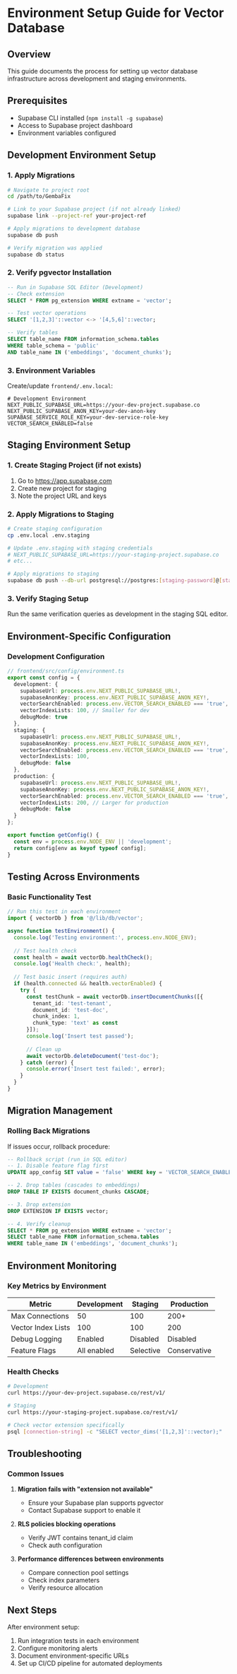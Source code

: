 # Environment Setup Guide for Vector Database

## Overview
This guide documents the process for setting up vector database infrastructure across development and staging environments.

## Prerequisites
- Supabase CLI installed (`npm install -g supabase`)
- Access to Supabase project dashboard
- Environment variables configured

## Development Environment Setup

### 1. Apply Migrations

```bash
# Navigate to project root
cd /path/to/GembaFix

# Link to your Supabase project (if not already linked)
supabase link --project-ref your-project-ref

# Apply migrations to development database
supabase db push

# Verify migration was applied
supabase db status
```

### 2. Verify pgvector Installation

```sql
-- Run in Supabase SQL Editor (Development)
-- Check extension
SELECT * FROM pg_extension WHERE extname = 'vector';

-- Test vector operations
SELECT '[1,2,3]'::vector <-> '[4,5,6]'::vector;

-- Verify tables
SELECT table_name FROM information_schema.tables 
WHERE table_schema = 'public' 
AND table_name IN ('embeddings', 'document_chunks');
```

### 3. Environment Variables

Create/update `frontend/.env.local`:
```env
# Development Environment
NEXT_PUBLIC_SUPABASE_URL=https://your-dev-project.supabase.co
NEXT_PUBLIC_SUPABASE_ANON_KEY=your-dev-anon-key
SUPABASE_SERVICE_ROLE_KEY=your-dev-service-role-key
VECTOR_SEARCH_ENABLED=false
```

## Staging Environment Setup

### 1. Create Staging Project (if not exists)

1. Go to https://app.supabase.com
2. Create new project for staging
3. Note the project URL and keys

### 2. Apply Migrations to Staging

```bash
# Create staging configuration
cp .env.local .env.staging

# Update .env.staging with staging credentials
# NEXT_PUBLIC_SUPABASE_URL=https://your-staging-project.supabase.co
# etc...

# Apply migrations to staging
supabase db push --db-url postgresql://postgres:[staging-password]@[staging-host]:5432/postgres
```

### 3. Verify Staging Setup

Run the same verification queries as development in the staging SQL editor.

## Environment-Specific Configuration

### Development Configuration

```typescript
// frontend/src/config/environment.ts
export const config = {
  development: {
    supabaseUrl: process.env.NEXT_PUBLIC_SUPABASE_URL!,
    supabaseAnonKey: process.env.NEXT_PUBLIC_SUPABASE_ANON_KEY!,
    vectorSearchEnabled: process.env.VECTOR_SEARCH_ENABLED === 'true',
    vectorIndexLists: 100, // Smaller for dev
    debugMode: true
  },
  staging: {
    supabaseUrl: process.env.NEXT_PUBLIC_SUPABASE_URL!,
    supabaseAnonKey: process.env.NEXT_PUBLIC_SUPABASE_ANON_KEY!,
    vectorSearchEnabled: process.env.VECTOR_SEARCH_ENABLED === 'true',
    vectorIndexLists: 100,
    debugMode: false
  },
  production: {
    supabaseUrl: process.env.NEXT_PUBLIC_SUPABASE_URL!,
    supabaseAnonKey: process.env.NEXT_PUBLIC_SUPABASE_ANON_KEY!,
    vectorSearchEnabled: process.env.VECTOR_SEARCH_ENABLED === 'true',
    vectorIndexLists: 200, // Larger for production
    debugMode: false
  }
};

export function getConfig() {
  const env = process.env.NODE_ENV || 'development';
  return config[env as keyof typeof config];
}
```

## Testing Across Environments

### Basic Functionality Test

```typescript
// Run this test in each environment
import { vectorDb } from '@/lib/db/vector';

async function testEnvironment() {
  console.log('Testing environment:', process.env.NODE_ENV);
  
  // Test health check
  const health = await vectorDb.healthCheck();
  console.log('Health check:', health);
  
  // Test basic insert (requires auth)
  if (health.connected && health.vectorEnabled) {
    try {
      const testChunk = await vectorDb.insertDocumentChunks([{
        tenant_id: 'test-tenant',
        document_id: 'test-doc',
        chunk_index: 1,
        chunk_type: 'text' as const
      }]);
      console.log('Insert test passed');
      
      // Clean up
      await vectorDb.deleteDocument('test-doc');
    } catch (error) {
      console.error('Insert test failed:', error);
    }
  }
}
```

## Migration Management

### Rolling Back Migrations

If issues occur, rollback procedure:

```sql
-- Rollback script (run in SQL editor)
-- 1. Disable feature flag first
UPDATE app_config SET value = 'false' WHERE key = 'VECTOR_SEARCH_ENABLED';

-- 2. Drop tables (cascades to embeddings)
DROP TABLE IF EXISTS document_chunks CASCADE;

-- 3. Drop extension
DROP EXTENSION IF EXISTS vector;

-- 4. Verify cleanup
SELECT * FROM pg_extension WHERE extname = 'vector';
SELECT table_name FROM information_schema.tables 
WHERE table_name IN ('embeddings', 'document_chunks');
```

## Environment Monitoring

### Key Metrics by Environment

| Metric | Development | Staging | Production |
|--------|-------------|---------|------------|
| Max Connections | 50 | 100 | 200+ |
| Vector Index Lists | 100 | 100 | 200 |
| Debug Logging | Enabled | Disabled | Disabled |
| Feature Flags | All enabled | Selective | Conservative |

### Health Checks

```bash
# Development
curl https://your-dev-project.supabase.co/rest/v1/

# Staging  
curl https://your-staging-project.supabase.co/rest/v1/

# Check vector extension specifically
psql [connection-string] -c "SELECT vector_dims('[1,2,3]'::vector);"
```

## Troubleshooting

### Common Issues

1. **Migration fails with "extension not available"**
   - Ensure your Supabase plan supports pgvector
   - Contact Supabase support to enable it

2. **RLS policies blocking operations**
   - Verify JWT contains tenant_id claim
   - Check auth configuration

3. **Performance differences between environments**
   - Compare connection pool settings
   - Check index parameters
   - Verify resource allocation

## Next Steps

After environment setup:
1. Run integration tests in each environment
2. Configure monitoring alerts
3. Document environment-specific URLs
4. Set up CI/CD pipeline for automated deployments